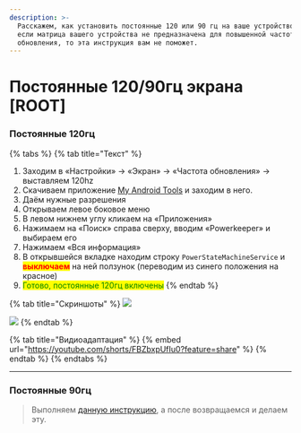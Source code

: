 ```yaml
---
description: >-
  Расскажем, как установить постоянные 120 или 90 гц на ваше устройство. Учтите,
  если матрица вашего устройства не предназначена для повышенной частоты
  обновления, то эта инструкция вам не поможет.
---
```


# Постоянные 120/90гц экрана \[ROOT]

### **Постоянные 120гц**

{% tabs %}
{% tab title="Текст" %}
1. Заходим в «Настройки» -> «Экран» -> «Частота обновления» -> выставляем 120hz
2. Скачиваем приложение [My Android Tools](https://github.com/wangqi060934/MyAndroidToolsWebsite) и заходим в него.&#x20;
3. Даём нужные разрешения
4. Открываем левое боковое меню
5. В левом нижнем углу кликаем на «Приложения»
6. Нажимаем на «Поиск» справа сверху, вводим «Powerkeeper» и выбираем его
7. Нажимаем «Вся информация»
8. В открывшейся вкладке находим строку `PowerStateMachineService` и <mark style="color:red;">**выключаем**</mark> на ней ползунок (переводим из синего положения на красное)
9. <mark style="color:green;">Готово, постоянные 120гц включены</mark>
{% endtab %}

{% tab title="Скриншоты" %}
![](https://telegra.ph/file/31115645d2018773012a5.jpg)

![](https://telegra.ph/file/f10950687856558fac1d9.jpg)
{% endtab %}

{% tab title="Видиоадаптация" %}
{% embed url="https://youtube.com/shorts/FBZbxpUfIu0?feature=share" %}
{% endtab %}
{% endtabs %}

***

### **Постоянные 90гц**

> Выполняем [данную инструкцию](ad-90gz.md), а после возвращаемся и делаем эту.

